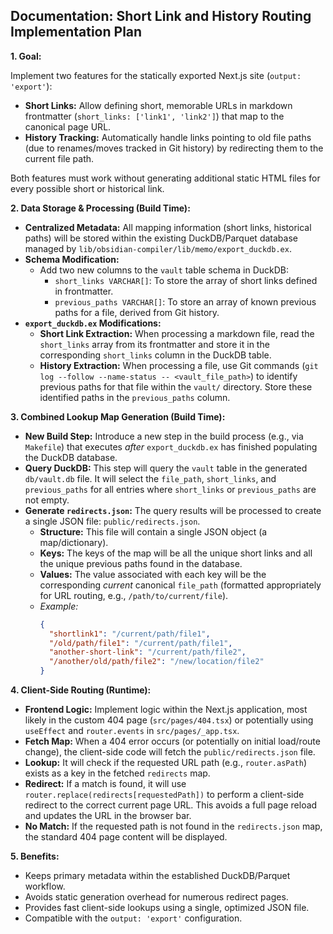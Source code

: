 ## Documentation: Short Link and History Routing Implementation Plan

**1. Goal:**

Implement two features for the statically exported Next.js site (`output: 'export'`):

- **Short Links:** Allow defining short, memorable URLs in markdown frontmatter (`short_links: ['link1', 'link2']`) that map to the canonical page URL.
- **History Tracking:** Automatically handle links pointing to old file paths (due to renames/moves tracked in Git history) by redirecting them to the current file path.

Both features must work without generating additional static HTML files for every possible short or historical link.

**2. Data Storage & Processing (Build Time):**

- **Centralized Metadata:** All mapping information (short links, historical paths) will be stored within the existing DuckDB/Parquet database managed by `lib/obsidian-compiler/lib/memo/export_duckdb.ex`.
- **Schema Modification:**
  - Add two new columns to the `vault` table schema in DuckDB:
    - `short_links VARCHAR[]`: To store the array of short links defined in frontmatter.
    - `previous_paths VARCHAR[]`: To store an array of known previous paths for a file, derived from Git history.
- **`export_duckdb.ex` Modifications:**
  - **Short Link Extraction:** When processing a markdown file, read the `short_links` array from its frontmatter and store it in the corresponding `short_links` column in the DuckDB table.
  - **History Extraction:** When processing a file, use Git commands (`git log --follow --name-status -- <vault_file_path>`) to identify previous paths for that file within the `vault/` directory. Store these identified paths in the `previous_paths` column.

**3. Combined Lookup Map Generation (Build Time):**

- **New Build Step:** Introduce a new step in the build process (e.g., via `Makefile`) that executes _after_ `export_duckdb.ex` has finished populating the DuckDB database.
- **Query DuckDB:** This step will query the `vault` table in the generated `db/vault.db` file. It will select the `file_path`, `short_links`, and `previous_paths` for all entries where `short_links` or `previous_paths` are not empty.
- **Generate `redirects.json`:** The query results will be processed to create a single JSON file: `public/redirects.json`.
  - **Structure:** This file will contain a single JSON object (a map/dictionary).
  - **Keys:** The keys of the map will be all the unique short links and all the unique previous paths found in the database.
  - **Values:** The value associated with each key will be the corresponding _current_ canonical `file_path` (formatted appropriately for URL routing, e.g., `/path/to/current/file`).
  - _Example:_
    ```json
    {
      "shortlink1": "/current/path/file1",
      "/old/path/file1": "/current/path/file1",
      "another-short-link": "/current/path/file2",
      "/another/old/path/file2": "/new/location/file2"
    }
    ```

**4. Client-Side Routing (Runtime):**

- **Frontend Logic:** Implement logic within the Next.js application, most likely in the custom 404 page (`src/pages/404.tsx`) or potentially using `useEffect` and `router.events` in `src/pages/_app.tsx`.
- **Fetch Map:** When a 404 error occurs (or potentially on initial load/route change), the client-side code will fetch the `public/redirects.json` file.
- **Lookup:** It will check if the requested URL path (e.g., `router.asPath`) exists as a key in the fetched `redirects` map.
- **Redirect:** If a match is found, it will use `router.replace(redirects[requestedPath])` to perform a client-side redirect to the correct current page URL. This avoids a full page reload and updates the URL in the browser bar.
- **No Match:** If the requested path is not found in the `redirects.json` map, the standard 404 page content will be displayed.

**5. Benefits:**

- Keeps primary metadata within the established DuckDB/Parquet workflow.
- Avoids static generation overhead for numerous redirect pages.
- Provides fast client-side lookups using a single, optimized JSON file.
- Compatible with the `output: 'export'` configuration.
